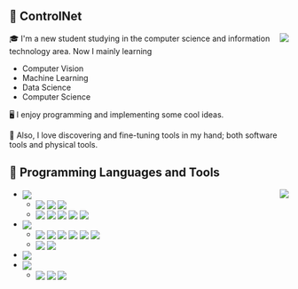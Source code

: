 ## 💛 ControlNet

<img align="right" src="https://github-readme-stats.vercel.app/api?username=ControLNet&count_private=true&hide=contribs,prs&show_icons=true&theme=radical">

🎓 I'm a new student studying in the computer science and information technology area. Now I mainly learning
 -  Computer Vision
 -  Machine Learning
 -  Data Science 
 -  Computer Science

🖥️ I enjoy programming and implementing some cool ideas. 

🧰 Also, I love discovering and fine-tuning tools in my hand; both software tools and physical tools. 


## 💾 Programming Languages and Tools

<img align="right" src="https://github-readme-stats.vercel.app/api/top-langs/?username=ControlNet&layout=compact&theme=radical&langs_count=10">

 - <img align="center" src="https://img.shields.io/badge/Python-3776AB?logo=Python&style=flat-square&logoColor=white">

   - <img align="center" src="https://img.shields.io/badge/PyCharm-006600?logo=PyCharm&style=flat-square&logoColor=white"> <img align="center" src="https://img.shields.io/badge/Anaconda-44A833?logo=Anaconda&style=flat-square&logoColor=white"> <img align="center" src="https://img.shields.io/badge/Jupyter-F37626?logo=Jupyter&style=flat-square&logoColor=white">
   - <img align="center" src="https://img.shields.io/badge/NumPy-013243?logo=Numpy&style=flat-square&logoColor=white"> <img align="center" src="https://img.shields.io/badge/PyTorch-EE4C2C?logo=PyTorch&style=flat-square&logoColor=white"> <img align="center" src="https://img.shields.io/badge/PyTorch%20Lightning-792EE5?logo=PyTorch%20Lightning&style=flat-square&logoColor=white"> <img align="center" src="https://img.shields.io/badge/TensorFlow-FF6F00?logo=TensorFlow&style=flat-square&logoColor=white"> <img align="center" src="https://img.shields.io/badge/Sklearn-F7931E?logo=scikit-learn&style=flat-square&logoColor=black">
  
 - <img align="center" src="https://img.shields.io/badge/JavaScript-F7DF1E?logo=JavaScript&style=flat-square&logoColor=black"> 

   - <img align="center" src="https://img.shields.io/badge/WebStorm-00A2A2?logo=WebStorm&style=flat-square&logoColor=white"> <img align="center" src="https://img.shields.io/badge/TypeScript-3178C6?logo=TypeScript&style=flat-square&logoColor=white"> <img align="center" src="https://img.shields.io/badge/Node.js-339933?logo=Node-dot-js&style=flat-square&logoColor=white"> <img align="center" src="https://img.shields.io/badge/npm-CB3837?logo=npm&style=flat-square&logoColor=white"> <img align="center" src="https://img.shields.io/badge/rollup.js-EC4A3F?logo=rollup-dot-js&style=flat-square&logoColor=white"> <img align="center" src="https://img.shields.io/badge/Webpack-8DD6F9?logo=Webpack&style=flat-square&logoColor=black">
   - <img align="center" src="https://img.shields.io/badge/jQuery-0769AD?logo=jQuery&style=flat-square&logoColor=white"> <img align="center" src="https://img.shields.io/badge/d3.js-F9A03C?logo=d3-dot-js&style=flat-square&logoColor=black">

 - <img align="center" src="https://img.shields.io/badge/R-276DC3?logo=R&style=flat-square&logoColor=white">
 - <img align="center" src="https://img.shields.io/badge/Java-007396?logo=Java&style=flat-square&logoColor=white">

   - <img align="center" src="https://img.shields.io/badge/IDEA-8C201E?logo=IntelliJ%20IDEA&style=flat-square"> <img align="center" src="https://img.shields.io/badge/Kotlin-0095D5?logo=Kotlin&style=flat-square&logoColor=white"> <img align="center" src="https://img.shields.io/badge/Scala-DC322F?logo=Scala&style=flat-square&logoColor=white">

<!--
**ControlNet/ControlNet** is a ✨ _special_ ✨ repository because its `README.md` (this file) appears on your GitHub profile.

Here are some ideas to get you started:

- 🔭 I’m currently working on ...
- 🌱 I’m currently learning ...
- 👯 I’m looking to collaborate on ...
- 🤔 I’m looking for help with ...
- 💬 Ask me about ...
- 📫 How to reach me: ...
- 😄 Pronouns: ...
- ⚡ Fun fact: ...
-->
